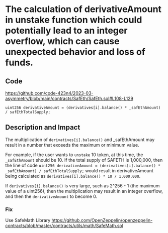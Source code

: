 # The calculation of derivativeAmount in unstake function which could potentially lead to an integer overflow, which can cause unexpected behavior and loss of funds.

## Code
https://github.com/code-423n4/2023-03-asymmetry/blob/main/contracts/SafEth/SafEth.sol#L108-L129

```
uint256 derivativeAmount = (derivatives[i].balance() * _safEthAmount) / safEthTotalSupply;
```

## Description and Impact
The multiplication of `derivatives[i].balance()` and _safEthAmount may result in a number that exceeds the maximum or minimum value.

For example, if the user wants to `unstake` 10 token, at this time, the `_safEthAmount` should be 10. 
If the total supply of SAFETH is 1,000,000, then the line of code 
`uint256 derivativeAmount = (derivatives[i].balance() * _safEthAmount) / safEthTotalSupply;` would result in derivativeAmount being calculated as `derivatives[i].balance() * 10 / 1,000,000`.

If `derivatives[i].balance()` is very large, such as 2^256 - 1 (the maximum value of a uint256), then the multiplication may result in an integer overflow, and then the `derivativeAmount` to become 0.

### Fix
Use SafeMath Library
https://github.com/OpenZeppelin/openzeppelin-contracts/blob/master/contracts/utils/math/SafeMath.sol